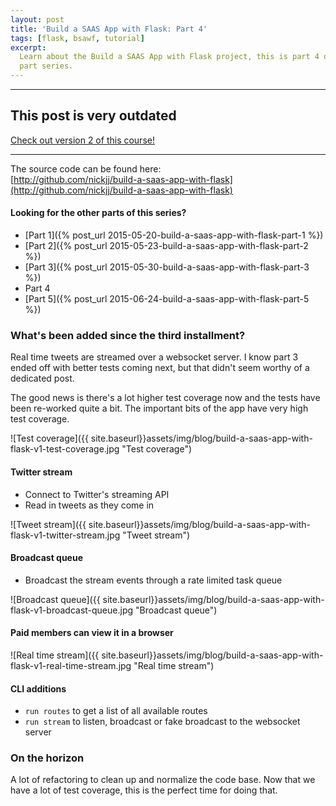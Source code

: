 ```yaml
---
layout: post
title: 'Build a SAAS App with Flask: Part 4'
tags: [flask, bsawf, tutorial]
excerpt:
  Learn about the Build a SAAS App with Flask project, this is part 4 of a 5
  part series.
---
```


---

<div class="center margin-top-md margin-bottom-md">
  <h2>This post is very outdated</h2>
  <a class="btn green" href="{{ site.baseurl }}courses/build-a-saas-app-with-flask">
    Check out version 2 of this course!
  </a>
</div>

---

The source code can be found here:  
[http://github.com/nickjj/build-a-saas-app-with-flask](http://github.com/nickjj/build-a-saas-app-with-flask)

#### Looking for the other parts of this series?

- [Part 1]({% post_url 2015-05-20-build-a-saas-app-with-flask-part-1 %})
- [Part 2]({% post_url 2015-05-23-build-a-saas-app-with-flask-part-2 %})
- [Part 3]({% post_url 2015-05-30-build-a-saas-app-with-flask-part-3 %})
- Part 4
- [Part 5]({% post_url 2015-06-24-build-a-saas-app-with-flask-part-5 %})

### What's been added since the third installment?

Real time tweets are streamed over a websocket server. I know part 3 ended off
with better tests coming next, but that didn't seem worthy of a dedicated post.

The good news is there's a lot higher test coverage now and the tests have been
re-worked quite a bit. The important bits of the app have very high test coverage.

![Test coverage]({{ site.baseurl}}assets/img/blog/build-a-saas-app-with-flask-v1-test-coverage.jpg "Test coverage")

#### Twitter stream

- Connect to Twitter's streaming API
- Read in tweets as they come in

![Tweet stream]({{ site.baseurl}}assets/img/blog/build-a-saas-app-with-flask-v1-twitter-stream.jpg "Tweet stream")

#### Broadcast queue

- Broadcast the stream events through a rate limited task queue

![Broadcast queue]({{ site.baseurl}}assets/img/blog/build-a-saas-app-with-flask-v1-broadcast-queue.jpg "Broadcast queue")

#### Paid members can view it in a browser

![Real time stream]({{ site.baseurl}}assets/img/blog/build-a-saas-app-with-flask-v1-real-time-stream.jpg "Real time stream")

#### CLI additions

- `run routes` to get a list of all available routes
- `run stream` to listen, broadcast or fake broadcast to the websocket server

### On the horizon

A lot of refactoring to clean up and normalize the code base. Now that we have a
lot of test coverage, this is the perfect time for doing that.
